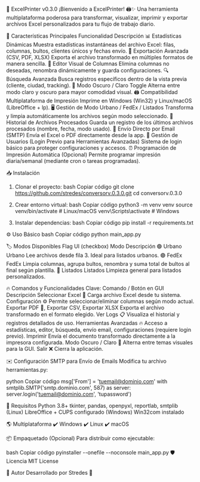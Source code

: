 📄 ExcelPrinter v0.3.0
¡Bienvenido a ExcelPrinter! 🖨️✨
Una herramienta multiplataforma poderosa para transformar, visualizar, imprimir y exportar archivos Excel personalizados para tu flujo de trabajo diario.

🚀 Características Principales
Funcionalidad	Descripción
📊 Estadísticas Dinámicas	Muestra estadísticas instantáneas del archivo Excel: filas, columnas, bultos, clientes únicos y fechas envío.
📁 Exportación Avanzada (CSV, PDF, XLSX)	Exporta el archivo transformado en múltiples formatos de manera sencilla.
🎨 Editor Visual de Columnas	Elimina columnas no deseadas, renombra dinámicamente y guarda configuraciones.
🔍 Búsqueda Avanzada	Busca registros específicos dentro de la vista previa (cliente, ciudad, tracking).
🌙 Modo Oscuro / Claro Toggle	Alterna entre modo claro y oscuro para mayor comodidad visual.
🖨️ Compatibilidad Multiplataforma de Impresión	Imprime en Windows (Win32) y Linux/macOS (LibreOffice + lp).
🖥️ Gestión de Modo Urbano / FedEx / Listados	Transforma y limpia automáticamente los archivos según modo seleccionado.
💾 Historial de Archivos Procesados	Guarda un registro de los últimos archivos procesados (nombre, fecha, modo usado).
📧 Envío Directo por Email (SMTP)	Envía el Excel o PDF directamente desde la app.
🔐 Gestión de Usuarios (Login Previo para Herramientas Avanzadas)	Sistema de login básico para proteger configuraciones y accesos.
⏰ Programación de Impresión Automática (Opcional)	Permite programar impresión diaria/semanal (mediante cron o tareas programadas).

📥 Instalación

1. Clonar el proyecto:
bash
Copiar código
git clone https://github.com/stredes/conversorv.0.3.0.git
cd conversorv.0.3.0

2. Crear entorno virtual:
bash
Copiar código
python3 -m venv venv
source venv/bin/activate  # Linux/macOS
venv\Scripts\activate     # Windows

3. Instalar dependencias:
bash
Copiar código
pip install -r requirements.txt


⚙️ Uso Básico
bash
Copiar código
python main_app.py

🏷️ Modos Disponibles
Flag UI (checkbox)	Modo	Descripción
🟢 Urbano	Urbano	Lee archivos desde fila 3. Ideal para listados urbanos.
🟣 FedEx	FedEx	Limpia columnas, agrupa bultos, renombra y suma total de bultos al final según plantilla.
🔵 Listados	Listados	Limpieza general para listados personalizados.

🔥 Comandos y Funcionalidades Clave:
Comando / Botón en GUI	Descripción
Seleccionar Excel 📂	Carga archivo Excel desde tu sistema.
Configuración ⚙️	Permite seleccionar/eliminar columnas según modo actual.
Exportar PDF 📄, Exportar CSV, Exportar XLSX	Exporta el archivo transformado en el formato elegido.
Ver Logs 📋	Visualiza el historial y registros detallados de uso.
Herramientas Avanzadas 🔥	Acceso a estadísticas, editor, búsqueda, envío email, configuraciones (requiere login previo).
Imprimir	Envía el documento transformado directamente a la impresora configurada.
Modo Oscuro / Claro 🌙	Alterna entre temas visuales para la GUI.
Salir ❌	Cierra la aplicación.


✉️ Configuración SMTP para Envío de Emails
Modifica tu archivo herramientas.py:

python
Copiar código
msg['From'] = 'tuemail@dominio.com'
with smtplib.SMTP('smtp.dominio.com', 587) as server:
    server.login('tuemail@dominio.com', 'tupassword')



📜 Requisitos
Python 3.8+
tkinter, pandas, openpyxl, reportlab, smtplib
(Linux) LibreOffice + CUPS configurado
(Windows) Win32com instalado

🌎 Multiplataforma
✔️ Windows
✔️ Linux
✔️ macOS

📦 Empaquetado (Opcional)
Para distribuir como ejecutable:

bash
Copiar código
pyinstaller --onefile --noconsole main_app.py
🛡️ Licencia
MIT License

👤 Autor
Desarrollado por Stredes 🚀

